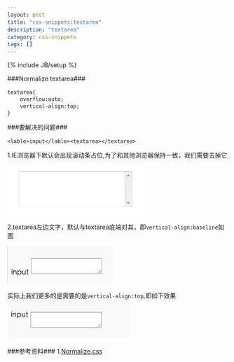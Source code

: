 ```yaml
---
layout: post
title: "css-snippets:textarea"
description: "textarea"
category: css-snippets
tags: []
---
```

{% include JB/setup %}



###Normalize  textarea###

	textarea{
		overflow:auto;
		vertical-align:top;
	}
	
###要解决的问题###

	<lable>input</lable><textarea></textarea>

1.IE浏览器下默认会出现滚动条占位,为了和其他浏览器保持一致，我们需要去掉它

 ![image](../uploads/textareascrollbar.png)

2.textarea左边文字，默认与textarea底端对其，即`vertical-align:baseline`如图

![image](../uploads/textarea_vertical.png)

实际上我们更多的是需要的是`vertical-align:top`,即如下效果
![image](../uploads/textarea_vertical_top.png)

###参考资料###
1.[Normalize.css](http://necolas.github.io/normalize.css/)

